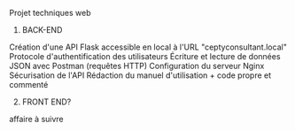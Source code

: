 Projet techniques web

1) BACK-END

Création d'une API Flask accessible en local à l'URL "ceptyconsultant.local"
Protocole d'authentification des utilisateurs
Écriture et lecture de données JSON avec Postman (requêtes HTTP)
Configuration du serveur Nginx
Sécurisation de l'API
Rédaction du manuel d'utilisation + code propre et commenté

2) FRONT END?

affaire à suivre

